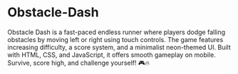 # Obstacle-Dash
Obstacle Dash is a fast-paced endless runner where players dodge falling obstacles by moving left or right using touch controls. The game features increasing difficulty, a score system, and a minimalist neon-themed UI. Built with HTML, CSS, and JavaScript, it offers smooth gameplay on mobile. Survive, score high, and challenge yourself! 🎮🔥
